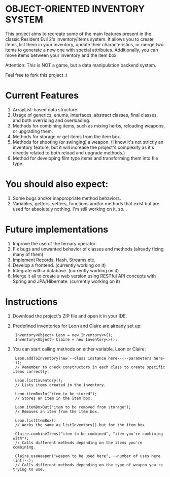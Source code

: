 # OBJECT-ORIENTED INVENTORY SYSTEM

This project aims to recreate some of the main features present in the classic Resident Evil 2's inventory/items system. It allows you to create items, list them in your inventory, update their characteristics, or merge two items to generate a new one with special attributes. Additionally, you can move items between your inventory and the item box.

Attention: This is NOT a game, but a data manipulation backend system.

Feel free to fork this project :)

# Current Features

1. ArrayList-based data structure.
2. Usage of generics, enums, interfaces, abstract classes, final classes, and both overriding and overloading.
3. Methods for combining items, such as mixing herbs, reloading weapons, or upgrading them.
4. Methods for storage or get items from the item box.
5. Methods for shooting (or swinging) a weapon. (I know it's not strictly an inventory feature, but it will increase the project's complexity as it's directly related to both reload and upgrade methods.)
6. Method for developing film type items and transforming them into file type.

# You should also expect:

1. Some bugs and/or inappropriate method behaviors.
2. Variables, getters, setters, functions and/or methods that exist but are used for absolutely nothing. I'm still working on it, so...

# Future implementations

1. Improve the use of the ternary operator.
2. Fix bugs and unwanted behavior of classes and methods (already fixing many of them)
3. Implement Records, Hash, Streams etc.
4. Develop a frontend. (currently working on it)
5. Integrate with a database. (currently working on it)
6. Merge it all to create a web version using RESTful API concepts with Spring and JPA/Hibernate. (currently working on it)

# Instructions

1. Download the project's ZIP file and open it in your IDE.
2. Predefined inventories for Leon and Claire are already set up:

        Inventory<Object> Leon = new Inventory<>();
        Inventory<Object> Claire = new Inventory<>();

3. You can start calling methods on either variable, Leon or Claire:

        Leon.addToInventory(new --class instance here--(--parameters here--));
        // Remember to check constructors in each class to create specific items correctly.

        Leon.listInventory(); 
        // Lists items created in the inventory.

        Leon.itemBoxIn("item to be stored"); 
        // Stores an item in the item box.

        Leon.itemBoxOut("item to be removed from storage"); 
        // Removes an item from the item box.

        Leon.listItemBox()
        // Works the same as listInventory() but for the item box

        Claire.combineItems("item to be combined", "item you're combining with"); 
        // Calls different methods depending on the items you're combining.

        Claire.useWeapon("weapon to be used here", --number of uses here (int)--);
        // Calls different methods depending on the type of weapon you're trying to use.
